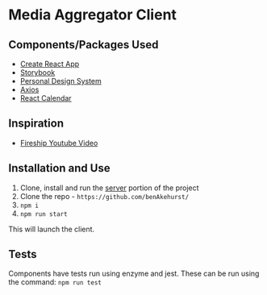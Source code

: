 # Media Aggregator Client

## Components/Packages Used

- [Create React App](https://github.com/facebook/create-react-app)
- [Storybook](https://storybook.js.org/docs/guides/guide-react/)
- [Personal Design System](https://github.com/benAkehurst/react-component-library)
- [Axios](https://github.com/axios/axios)
- [React Calendar](https://github.com/wojtekmaj/react-calendar)

## Inspiration

- [Fireship Youtube Video](https://www.youtube.com/watch?v=JTOJsU3FSD8)

## Installation and Use

1. Clone, install and run the [server](https://github.com/benAkehurst/media-aggregator/tree/master/server) portion of the project
2. Clone the repo - `https://github.com/benAkehurst/`
3. `npm i`
4. `npm run start`

This will launch the client.

## Tests

Components have tests run using enzyme and jest. These can be run using the command:
`npm run test`
